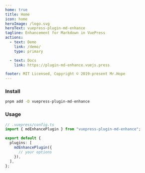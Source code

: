 ```yaml
---
home: true
title: Home
icon: home
heroImage: /logo.svg
heroText: vuepress-plugin-md-enhance
tagline: Enhancement for Markdown in VuePress
actions:
  - text: Demo
    link: /demo/
    type: primary

  - text: Docs
    link: https://plugin-md-enhance.vuejs.press

footer: MIT Licensed, Copyright © 2019-present Mr.Hope
---
```


### Install

```bash
pnpm add -D vuepress-plugin-md-enhance
```

### Usage

```ts
// .vuepress/config.ts
import { mdEnhancePlugin } from "vuepress-plugin-md-enhance";

export default {
  plugins: [
    mdEnhancePlugin({
      // your options
    }),
  ],
};
```
